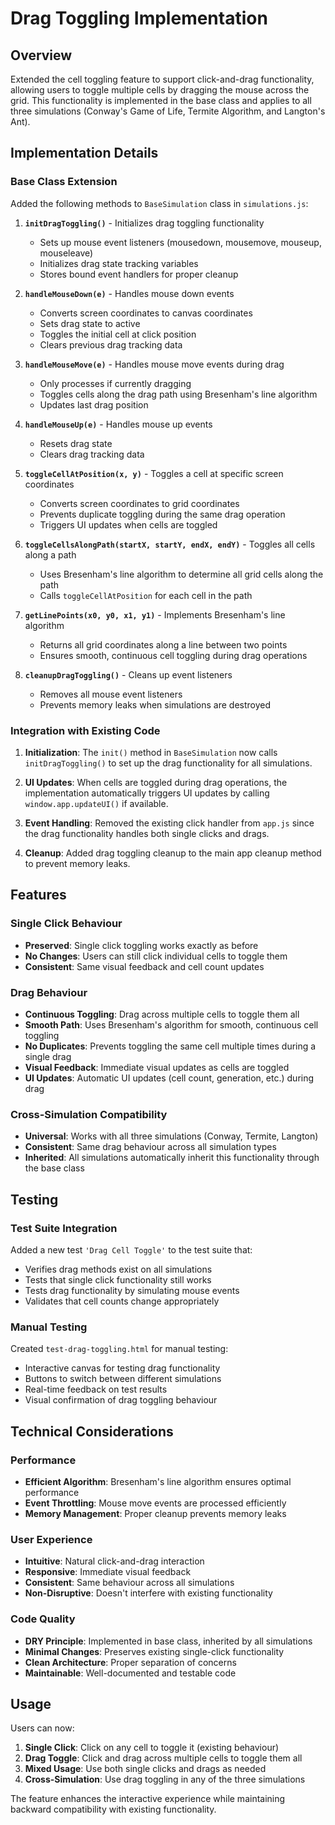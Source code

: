 # Drag Toggling Implementation

## Overview
Extended the cell toggling feature to support click-and-drag functionality, allowing users to toggle multiple cells by dragging the mouse across the grid. This functionality is implemented in the base class and applies to all three simulations (Conway's Game of Life, Termite Algorithm, and Langton's Ant).

## Implementation Details

### Base Class Extension
Added the following methods to `BaseSimulation` class in `simulations.js`:

1. **`initDragToggling()`** - Initializes drag toggling functionality
   - Sets up mouse event listeners (mousedown, mousemove, mouseup, mouseleave)
   - Initializes drag state tracking variables
   - Stores bound event handlers for proper cleanup

2. **`handleMouseDown(e)`** - Handles mouse down events
   - Converts screen coordinates to canvas coordinates
   - Sets drag state to active
   - Toggles the initial cell at click position
   - Clears previous drag tracking data

3. **`handleMouseMove(e)`** - Handles mouse move events during drag
   - Only processes if currently dragging
   - Toggles cells along the drag path using Bresenham's line algorithm
   - Updates last drag position

4. **`handleMouseUp(e)`** - Handles mouse up events
   - Resets drag state
   - Clears drag tracking data

5. **`toggleCellAtPosition(x, y)`** - Toggles a cell at specific screen coordinates
   - Converts screen coordinates to grid coordinates
   - Prevents duplicate toggling during the same drag operation
   - Triggers UI updates when cells are toggled

6. **`toggleCellsAlongPath(startX, startY, endX, endY)`** - Toggles all cells along a path
   - Uses Bresenham's line algorithm to determine all grid cells along the path
   - Calls `toggleCellAtPosition` for each cell in the path

7. **`getLinePoints(x0, y0, x1, y1)`** - Implements Bresenham's line algorithm
   - Returns all grid coordinates along a line between two points
   - Ensures smooth, continuous cell toggling during drag operations

8. **`cleanupDragToggling()`** - Cleans up event listeners
   - Removes all mouse event listeners
   - Prevents memory leaks when simulations are destroyed

### Integration with Existing Code

1. **Initialization**: The `init()` method in `BaseSimulation` now calls `initDragToggling()` to set up the drag functionality for all simulations.

2. **UI Updates**: When cells are toggled during drag operations, the implementation automatically triggers UI updates by calling `window.app.updateUI()` if available.

3. **Event Handling**: Removed the existing click handler from `app.js` since the drag functionality handles both single clicks and drags.

4. **Cleanup**: Added drag toggling cleanup to the main app cleanup method to prevent memory leaks.

## Features

### Single Click Behaviour
- **Preserved**: Single click toggling works exactly as before
- **No Changes**: Users can still click individual cells to toggle them
- **Consistent**: Same visual feedback and cell count updates

### Drag Behaviour
- **Continuous Toggling**: Drag across multiple cells to toggle them all
- **Smooth Path**: Uses Bresenham's algorithm for smooth, continuous cell toggling
- **No Duplicates**: Prevents toggling the same cell multiple times during a single drag
- **Visual Feedback**: Immediate visual updates as cells are toggled
- **UI Updates**: Automatic UI updates (cell count, generation, etc.) during drag

### Cross-Simulation Compatibility
- **Universal**: Works with all three simulations (Conway, Termite, Langton)
- **Consistent**: Same drag behaviour across all simulation types
- **Inherited**: All simulations automatically inherit this functionality through the base class

## Testing

### Test Suite Integration
Added a new test `'Drag Cell Toggle'` to the test suite that:
- Verifies drag methods exist on all simulations
- Tests that single click functionality still works
- Tests drag functionality by simulating mouse events
- Validates that cell counts change appropriately

### Manual Testing
Created `test-drag-toggling.html` for manual testing:
- Interactive canvas for testing drag functionality
- Buttons to switch between different simulations
- Real-time feedback on test results
- Visual confirmation of drag toggling behaviour

## Technical Considerations

### Performance
- **Efficient Algorithm**: Bresenham's line algorithm ensures optimal performance
- **Event Throttling**: Mouse move events are processed efficiently
- **Memory Management**: Proper cleanup prevents memory leaks

### User Experience
- **Intuitive**: Natural click-and-drag interaction
- **Responsive**: Immediate visual feedback
- **Consistent**: Same behaviour across all simulations
- **Non-Disruptive**: Doesn't interfere with existing functionality

### Code Quality
- **DRY Principle**: Implemented in base class, inherited by all simulations
- **Minimal Changes**: Preserves existing single-click functionality
- **Clean Architecture**: Proper separation of concerns
- **Maintainable**: Well-documented and testable code

## Usage

Users can now:
1. **Single Click**: Click on any cell to toggle it (existing behaviour)
2. **Drag Toggle**: Click and drag across multiple cells to toggle them all
3. **Mixed Usage**: Use both single clicks and drags as needed
4. **Cross-Simulation**: Use drag toggling in any of the three simulations

The feature enhances the interactive experience while maintaining backward compatibility with existing functionality. 